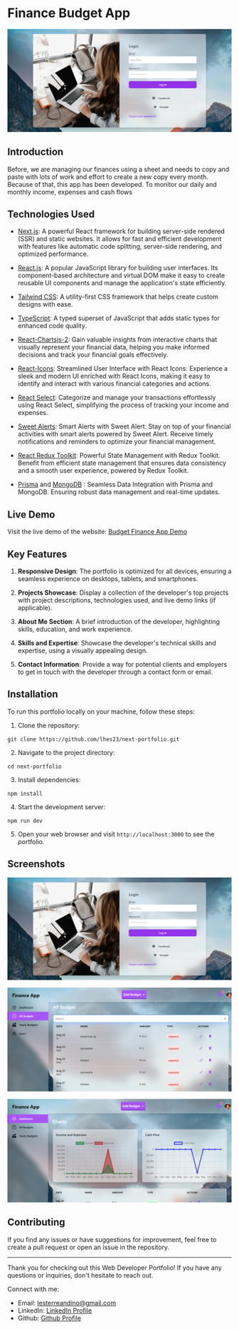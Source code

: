 # Finance Budget App

![Budget Finance App](/public/imgs/screenshots/front.png)

## Introduction

Before, we are managing our finances using a sheet and needs to copy and paste with lots of work and effort to create a new copy every month. Because of that, this app has been developed. To monitor our daily and monthly income, expenses and cash flows

## Technologies Used

- [Next.js](https://nextjs.org/): A powerful React framework for building server-side rendered (SSR) and static websites. It allows for fast and efficient development with features like automatic code splitting, server-side rendering, and optimized performance.

- [React.js](https://react.dev/): A popular JavaScript library for building user interfaces. Its component-based architecture and virtual DOM make it easy to create reusable UI components and manage the application's state efficiently.

- [Tailwind CSS](https://tailwindcss.com/): A utility-first CSS framework that helps create custom designs with ease.

- [TypeScript](https://www.typescriptlang.org/): A typed superset of JavaScript that adds static types for enhanced code quality.

- [React-Chartsjs-2](https://react-chartjs-2.js.org/): Gain valuable insights from interactive charts that visually represent your financial data, helping you make informed decisions and track your financial goals effectively.

- [React-Icons](https://react-icons.github.io/react-icons/): Streamlined User Interface with React Icons: Experience a sleek and modern UI enriched with React Icons, making it easy to identify and interact with various financial categories and actions.

- [React Select](https://react-select.com/home): Categorize and manage your transactions effortlessly using React Select, simplifying the process of tracking your income and expenses.

- [Sweet Alerts](https://sweetalert2.github.io/): Smart Alerts with Sweet Alert: Stay on top of your financial activities with smart alerts powered by Sweet Alert. Receive timely notifications and reminders to optimize your financial management.

- [React Redux Toolkit](https://redux-toolkit.js.org/): Powerful State Management with Redux Toolkit. Benefit from efficient state management that ensures data consistency and a smooth user experience, powered by Redux Toolkit.

- [Prisma](https://www.prisma.io/) and [MongoDB](https://www.mongodb.com/) : Seamless Data Integration with Prisma and MongoDB. Ensuring robust data management and real-time updates.

## Live Demo

Visit the live demo of the website: [Budget Finance App Demo](https://next-finance-app-lhes23.vercel.app/)

## Key Features

1. **Responsive Design**: The portfolio is optimized for all devices, ensuring a seamless experience on desktops, tablets, and smartphones.

2. **Projects Showcase**: Display a collection of the developer's top projects with project descriptions, technologies used, and live demo links (if applicable).

3. **About Me Section**: A brief introduction of the developer, highlighting skills, education, and work experience.

4. **Skills and Expertise**: Showcase the developer's technical skills and expertise, using a visually appealing design.

5. **Contact Information**: Provide a way for potential clients and employers to get in touch with the developer through a contact form or email.

<!-- 6. **Blog Section**: An optional section where the developer can share their insights, tutorials, and thoughts related to web development. -->

## Installation

To run this portfolio locally on your machine, follow these steps:

1. Clone the repository:

```
git clone https://github.com/lhes23/next-portfolio.git
```

2. Navigate to the project directory:

```
cd next-portfolio
```

3. Install dependencies:

```
npm install
```

4. Start the development server:

```
npm run dev
```

5. Open your web browser and visit `http://localhost:3000` to see the portfolio.

## Screenshots

![Screenshot 1](/public/imgs/screenshots/front.png)

![Screenshot 2](/public/imgs/screenshots/table-list.png)

![Screenshot 3](/public/imgs/screenshots/charts.png)

## Contributing

If you find any issues or have suggestions for improvement, feel free to create a pull request or open an issue in the repository.

---

Thank you for checking out this Web Developer Portfolio! If you have any questions or inquiries, don't hesitate to reach out.

Connect with me:

- Email: lesterreandino@gmail.com
- LinkedIn: [LinkedIn Profile](https://www.linkedin.com/in/lester-reandino/)
- Github: [Github Profile](https://github.com/lhes23)
